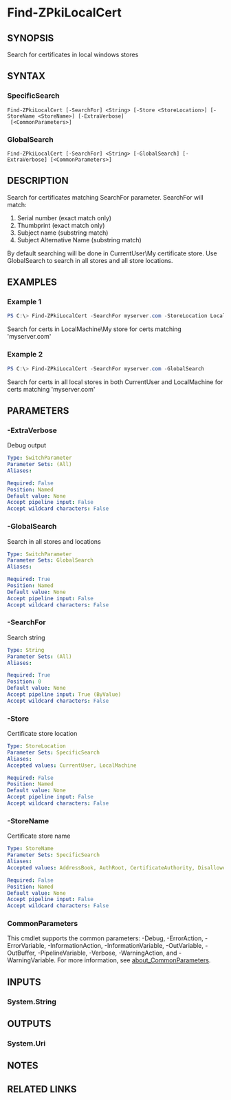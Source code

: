 ﻿---
external help file: PkiCertClient.dll-Help.xml
Module Name: ZPki
online version:
schema: 2.0.0
---

# Find-ZPkiLocalCert

## SYNOPSIS
Search for certificates in local windows stores

## SYNTAX

### SpecificSearch
```
Find-ZPkiLocalCert [-SearchFor] <String> [-Store <StoreLocation>] [-StoreName <StoreName>] [-ExtraVerbose]
 [<CommonParameters>]
```

### GlobalSearch
```
Find-ZPkiLocalCert [-SearchFor] <String> [-GlobalSearch] [-ExtraVerbose] [<CommonParameters>]
```

## DESCRIPTION
Search for certificates matching SearchFor parameter. SearchFor will match:
1. Serial number (exact match only)
2. Thumbprint (exact match only)
3. Subject name (substring match)
4. Subject Alternative Name (substring match)

By default searching will be done in CurrentUser\My certificate store. Use GlobalSearch to search in all stores and all store locations.

## EXAMPLES

### Example 1
```powershell
PS C:\> Find-ZPkiLocalCert -SearchFor myserver.com -StoreLocation LocalMachine
```

Search for certs in LocalMachine\My store for certs matching 'myserver.com'

### Example 2
```powershell
PS C:\> Find-ZPkiLocalCert -SearchFor myserver.com -GlobalSearch
```

Search for certs in all local stores in both CurrentUser and LocalMachine for certs matching 'myserver.com'

## PARAMETERS

### -ExtraVerbose
Debug output

```yaml
Type: SwitchParameter
Parameter Sets: (All)
Aliases:

Required: False
Position: Named
Default value: None
Accept pipeline input: False
Accept wildcard characters: False
```

### -GlobalSearch
Search in all stores and locations

```yaml
Type: SwitchParameter
Parameter Sets: GlobalSearch
Aliases:

Required: True
Position: Named
Default value: None
Accept pipeline input: False
Accept wildcard characters: False
```

### -SearchFor
Search string

```yaml
Type: String
Parameter Sets: (All)
Aliases:

Required: True
Position: 0
Default value: None
Accept pipeline input: True (ByValue)
Accept wildcard characters: False
```

### -Store
Certificate store location

```yaml
Type: StoreLocation
Parameter Sets: SpecificSearch
Aliases:
Accepted values: CurrentUser, LocalMachine

Required: False
Position: Named
Default value: None
Accept pipeline input: False
Accept wildcard characters: False
```

### -StoreName
Certificate store name

```yaml
Type: StoreName
Parameter Sets: SpecificSearch
Aliases:
Accepted values: AddressBook, AuthRoot, CertificateAuthority, Disallowed, My, Root, TrustedPeople, TrustedPublisher

Required: False
Position: Named
Default value: None
Accept pipeline input: False
Accept wildcard characters: False
```

### CommonParameters
This cmdlet supports the common parameters: -Debug, -ErrorAction, -ErrorVariable, -InformationAction, -InformationVariable, -OutVariable, -OutBuffer, -PipelineVariable, -Verbose, -WarningAction, and -WarningVariable. For more information, see [about_CommonParameters](http://go.microsoft.com/fwlink/?LinkID=113216).

## INPUTS

### System.String

## OUTPUTS

### System.Uri

## NOTES

## RELATED LINKS
